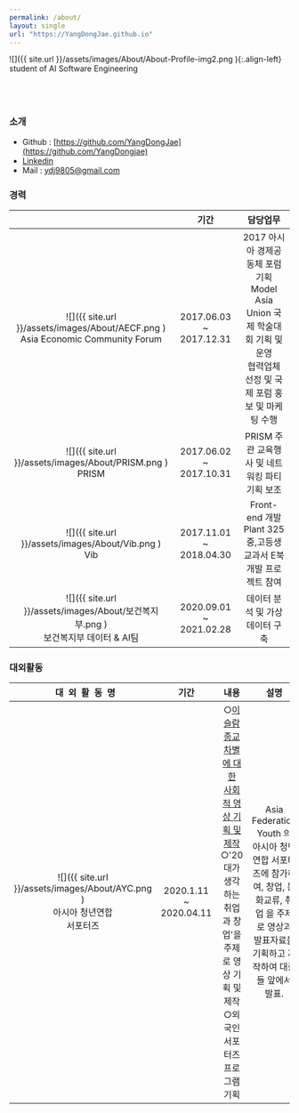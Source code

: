 ```yaml
---
permalink: /about/
layout: single
url: "https://YangDongJae.github.io"
---
```


![]({{ site.url }}/assets/images/About/About-Profile-img2.png    ){:.align-left}
<br/>
student of AI Software Engineering <br/>
<br/>
<br/>
<br/>

### 소개

* Github : [https://github.com/YangDongJae](https://github.com/YangDongjae)
* [Linkedin](https://www.linkedin.com/in/dongjae-yang-88918b175/)
* Mail : ydj9805@gmail.com

<!-- ### resume
[거시적 관점을 통한 미시적 관점]<br/><br/>

나무만 바라보면 숲을 볼 수 없지만, 숲을 바라보면서 나무의 큰 특징을 찾을 수는 있다고 판단합니다.<br/><br/>

이는 어떤 일이든 처음엔 큰 상황을 바라보고, 그 상황 속에서 특징적인 부분을 파악하여, 조사하고, 고민한 후 세부적인 계획을 수립하고, 진행하는 습관을 만들게 해주었습니다.<br/><br/>

위와 같은 습관을 통해 복잡하고 어려운 일을 쉽게 할 수 있는 메커니즘을 통찰하게 되었고 이는 외교부 산하 재단 아시아 경제 공동체 재단 [AECF]에서 인턴십을 하며 모이 아시아 연합 총회 [Model Asian Union] 을 기획하며 외교통상부, 한국관광공사, 인천관광공사, 인천광역시, 한국 국제 교류재단, 한국과학창의 재단에서 성공적으로 투자를 유치 받을 수 있게 도와주었습니다.<br/><br/>

[마케팅, 전략을 수립하여 승리를 쟁취하다.]<br/><br/>

마케팅이란 , 세상에서 일어나는 모든 행위에 대해 얼마나 더 효율적으로 개인 혹은 집단에게 물질적 , 비물질적 이익을 창출하게하는 방법론입니다.  '이익을 창출'하는 궁극적인 목적에 있어 마케팅은 전쟁과 비슷하다고 생각합니다.<br/><br/>

군은  전쟁터에서 지휘관이 전략을 수립하면 ,  지휘관 , 부사관 병 들이 자신의 국가의 이익을 위해 전략에 맞춰 싸웁니다. 마케팅 분야도 마찬가지 입니다. 마케터가 회사의 이익(물질적 , 비 물질적) 을 창출하기위해 전략을 수립하면 , 그 전략의 큰 틀에 맞춰 sales 들이 바이어 앞에서 즉각적인 대응을 하며 회사의 이익을 창출합니다. 그렇기에 훌륭한 마케팅은 다양한 상황에 대처할수있게 전략을 수립하는 '유연함' 과 '틀에 박혀있지않는 사고' 에서 비롯된다고 생각합니다. <br/><br/>

한가지 정답을 찾는 마케팅은 손해를 발생시키지만 , 다양한 상황에 맞춰 대응할수있게 설계를 하는 마케팅은 집단 혹은 개인에게 발생할 이익을 수십 수백배로 상승시킬수 있습니다.<br/><br/>

[공학도와 사회적 현상에 연쇄성]<br/><br/>

공학의 베이스는 심리에 있고 심리는 사회 현상과 역사에 의거한다고 생각합니다. 이와 같은 공학에
대한 저의 가치관은 공학도로서의 기술적인 스킬뿐만 아니라 다양한 사회 현상을 이해하고 solution
을 찾는 일에 대해 관심을 갖게 하였습니다. 이 관심은 아시아 경제공동체 재단에서 Model Asian
Union을 4차 산업혁명과 신고립주의 섹션으로 기획하게 하였고, 종교적 ‘차별’이라는 주제에 맞추어
solution을 제시하는 영상을 기획 제작하게 하는 등 다양한 사회적 문제를 해결하는 활동을 하게 만들
었습니다.<br/><br/>

신설학과에 재학하여 1학년에 학회장 활동을 하였고 학과에 다양한 행사를 기획/운영했습니다. 이 경
험은 리더로서의 자질을 함양하게 해주었습니다. 학교의 프로그램들을 진행하기 위해서는 사람들의
이야기를 들은 후 그 내용을 정리하고, 대표자로써 다양한 사람들과 토론, 토의하며 문제에 대한 적합
한 solution을 도출하는 과정을 반복해야 했습니다. 이 과정을 통해 다른 사람의 의견을 수용하고 저의
의견을 어필하는 방법에 대해 터득하게 되었습니다.<br/><br/>

스타트업 플랜트325에서 프론트엔드 개발자로써 일을 하였습니다. 스타트업에서 일을 하는 경험은
저의 ‘책임감’과 ‘오너십’을 성장시켰습니다. 이 경험을 하면서 저 스스로 한계에 수없이 부딪혔습니
다. 그때마다 포기 대신 ‘내 회사를 성장시키는 일’이라고 생각하며 도전했습니다. 이 경험은 어떤 문
제를 접할 때 ‘우리 모두의 일, 나의 일’이라고 생각하게 되는 전환점을 만들어 주었습니다.<br/><br/>

저는 “바꿔야 할 것을 바꾸는 용기, 바꾸지 말아야 할 것을 지키는 용기, 바꾸어야 할 것과 바꾸지 말아
야 할 것을 구분할 수 있는 지혜‘를 개발하기 위해 항상 노력합니다. 앞으로 차세대 오피니언 리더로서
여러 사회 이슈에 대해 바꿔야 할 것, 바꾸지 말아야 할 것을 현명하게 구분하여 함께 성장할 것입니 -->

### 경력

|  | 기간  | 담당업무 |
| :---------:|:---------:|:---------:|
| ![]({{ site.url }}/assets/images/About/AECF.png    )<br/> Asia Economic Community Forum | 2017.06.03 ~ 2017.12.31    | 2017 아시아 경제공동체 포럼 기획 <br/> Model Asia Union 국제 학술대회 기획 및 운영 <br/>협력업체 선정 및 국제 포럼 홍보 및 마케팅 수행  |
| ![]({{ site.url }}/assets/images/About/PRISM.png    )<br/>PRISM    |  2017.06.02 ~ 2017.10.31   |  PRISM 주관 교육행사 및 네트워킹 파티 기획 보조 <br/>  |
| ![]({{ site.url }}/assets/images/About/Vib.png    )<br/>Vib    | 2017.11.01 ~ 2018.04.30    |  Front-end 개발 <br/>Plant 325 중,고등생 교과서 E북 개발 프로젝트 참여  ||
| ![]({{ site.url }}/assets/images/About/보건복지부.png    )<br/>보건복지부 데이터 & AI팀|2020.09.01 ~ 2021.02.28|데이터 분석 및 가상데이터 구축|

### 대외활동 

| &nbsp;&nbsp;대&nbsp;&nbsp;외&nbsp;&nbsp;활&nbsp;&nbsp;동&nbsp;&nbsp;명 | 기간  |내용 | 설명 |
| :---------:|:---------:|:-----------------------------:|:---------:|
|![]({{ site.url }}/assets/images/About/AYC.png    )<br/>아시아 청년연합<br/>서포터즈|2020.1.11 ~ 2020.04.11| ○[이슬람 종교 차별에 대한 <br/>  사회적 영상 기획 및 제작](https://www.youtube.com/watch?v=3uM8zKF3gJE)<br/> ○'20대가 생각하는 취업과 창업'을 주제로 영상 기획 및 제작 <br/>○외국인 서포터즈 프로그램기획 |Asia Federation Youth 의 아시아 청년 연합 서포터즈에 참가하여, 창업, 문화교류, 취업 을 주제로 영상과 발표자료를 기획하고 제작하여 대중들 앞에서 발표.









